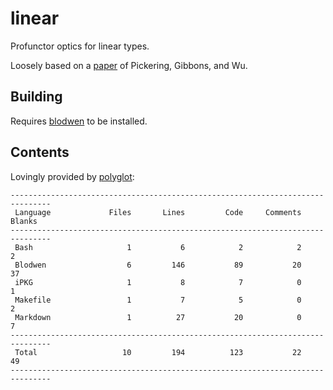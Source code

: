 # linear

Profunctor optics for linear types.

Loosely based on
a [paper](https://www.cs.ox.ac.uk/people/jeremy.gibbons/publications/poptics.pdf)
of Pickering, Gibbons, and Wu.

## Building

Requires [blodwen](https://github.com/edwinb/Blodwen) to be installed.

## Contents

Lovingly provided by [polyglot](https://github.com/vmchale/polyglot):

```
-------------------------------------------------------------------------------
 Language             Files       Lines         Code     Comments       Blanks
-------------------------------------------------------------------------------
 Bash                     1           6            2            2            2
 Blodwen                  6         146           89           20           37
 iPKG                     1           8            7            0            1
 Makefile                 1           7            5            0            2
 Markdown                 1          27           20            0            7
-------------------------------------------------------------------------------
 Total                   10         194          123           22           49
-------------------------------------------------------------------------------
```
